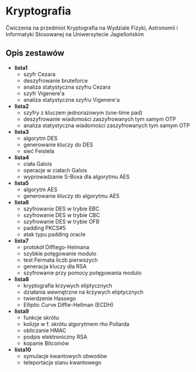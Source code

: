 # Kryptografia

Ćwiczenia na przedmiot Kryptografia na Wydziale Fizyki, Astronomii
i Informatyki Stosowanej na Uniwersytecie Jagiellońskim

## Opis zestawów

- **lista1**
    - szyfr Cezara
    - deszyfrowanie bruteforce
    - analiza statystyczna szyfru Cezara
    - szyfr Vigenere'a
    - analiza statystyczna szyfru Vigenere'a
- **lista2**
    - szyfry z kluczem jednorazowym (one-time pad)
    - deszyfrowanie wiadomości zaszyfrowanych tym samym OTP
    - analiza statystyczna wiadomości zaszyfrowanych tym samym OTP
- **lista3**
    - algorytm DES
    - generowanie kluczy do DES
    - sieć Feistela
- **lista4**
    - ciała Galois
    - operacje w ciałach Galois
    - wyprowadzanie S-Boxa dla algorytmu AES
- **lista5**
    - algorytm AES
    - generowanie kluczy do algorytmu AES
- **lista6**
    - szyfrowanie DES w trybie EBC
    - szyfrowanie DES w trybie CBC
    - szyfrowanie DES w trybie OFB
    - padding PKCS#5
    - atak typu padding oracle
- **lista7**
    - protokół Diffiego-Helmana
    - szybkie potęgowanie modulo
    - test Fermata liczb pierwszych
    - generacja kluczy dla RSA
    - szyfrowanie przy pomocy potęgowania modulo
- **lista8**
    - kryptografia krzywych eliptycznych
    - działania wewnętrzne na krzywych eliptycznych
    - twierdzenie Hassego
    - Elliptic Curve Diffie-Hellman (ECDH)
- **lista9**
    - funkcje skrótu
    - kolizje w f. skrótu algorytmem rho Pollarda
    - obliczanie HMAC
    - podpis elektroniczny RSA
    - kopanie Bitcoinów
 - **lista10**
    - symulacje kwantowych obwodów
    - teleportacja stanu kwantowego

